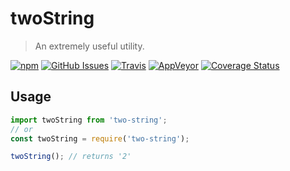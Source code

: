 # twoString

> An extremely useful utility.

[![npm](https://img.shields.io/npm/v/two-string.svg)](https://npmjs.com/packages/two-string)
[![GitHub Issues](https://img.shields.io/github/issues/theneva/two-string.svg)](https://github.com/theneva/two-string/issues)
[![Travis](https://travis-ci.org/theneva/two-string.svg?branch=master)](https://travis-ci.org/theneva/two-string)
[![AppVeyor](https://ci.appveyor.com/api/projects/status/ps1v4exs2py8831e?svg=true)](https://ci.appveyor.com/project/theneva/two-string)
[![Coverage Status](https://coveralls.io/repos/github/theneva/two-string/badge.svg?branch=master)](https://coveralls.io/github/theneva/two-string?branch=master)

## Usage

```js
import twoString from 'two-string';
// or
const twoString = require('two-string');

twoString(); // returns '2'
```
